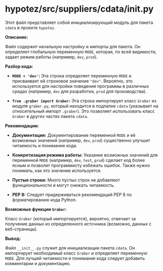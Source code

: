 # hypotez/src/suppliers/cdata/__init__.py

Этот файл представляет собой инициализирующий модуль для пакета `cdata` в проекте `hypotez`.

**Описание:**

Файл содержит начальную настройку и импорты для пакета. Он определяет глобальную переменную `MODE`, которая, по всей видимости, задает режим работы (например, `dev`, `prod`).


**Разбор кода:**

* **`MODE = 'dev'`:**  Эта строка определяет переменную `MODE` и присваивает ей строковое значение `"dev"`. Вероятно, это используется для настройки поведения программы в различных средах (например, `dev` для разработки, `prod` для производства).


* **`from .graber import Graber`:** Эта строка импортирует класс `Graber` из модуля `graber.py`, который находится в подпапке `cdata` (указывает на относительный импорт `.graber`). Это позволяет использовать класс `Graber` в других частях пакета `cdata`.

**Рекомендации:**

* **Документация:**  Документирование переменной `MODE` и её возможных значений (например, `dev`, `prod`) существенно улучшит читаемость и понимание кода.

* **Конкретизация режима работы:** Указание возможных значений для переменной `MODE` (например, `dev`, `test`, `prod`) сделает код более ясным и позволит программисту избежать ошибок.  Также нужно понимать, как это значение используется.

* **Пустые строки:**  Много пустых строк не добавляют функциональности и могут снижать читаемость.

* **PEP 8:**  Следует придерживаться рекомендаций PEP 8 по форматированию кода Python.

**Возможные функции `Graber`:**

Класс `Graber` (который импортируется), вероятно, отвечает за получение данных из определенного источника (возможно, данных с веб-страницы).


**Вывод:**

Файл `__init__.py` служит для инициализации пакета `cdata`. Он импортирует необходимый класс `Graber` и определяет переменную `MODE`.  Для лучшей читаемости и понимания кода следует добавить комментарии и документацию.